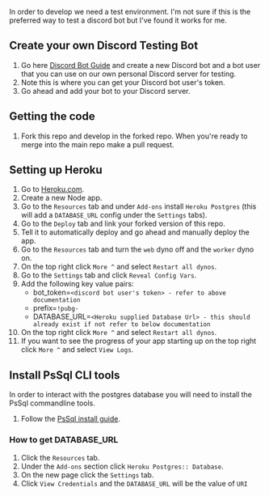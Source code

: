 In order to develop we need a test environment. I'm not sure if this is the preferred way to test a discord bot but I've found it works for me.

## Create your own Discord Testing Bot
1. Go here [Discord Bot Guide](https://github.com/reactiflux/discord-irc/wiki/Creating-a-discord-bot-&-getting-a-token) and create a new Discord bot and a bot user that you can use on our own personal Discord server for testing.
2. Note this is where you can get your Discord bot user's token.
3. Go ahead and add your bot to your Discord server.

## Getting the code
1. Fork this repo and develop in the forked repo. When you're ready to merge into the main repo make a pull request.

## Setting up Heroku
1. Go to [Heroku.com](https://www.heroku.com/).
2. Create a new Node app.
3. Go to the `Resources` tab and under `Add-ons` install `Heroku Postgres` (this will add a `DATABASE_URL` config under the `Settings` tabs).
4. Go to the `Deploy` tab and link your forked version of this repo.
5. Tell it to automatically deploy and go ahead and manually deploy the app.
6. Go to the `Resources` tab and turn the `web` dyno off and the `worker` dyno on.
7. On the top right click `More ^` and select `Restart all dynos`.
8. Go to the `Settings` tab and click `Reveal Config Vars`.
9. Add the following key value pairs:
    * bot_token=`<discord bot user's token> - refer to above documentation`
    * prefix=`!pubg-`
    * DATABASE_URL=`<Heroku supplied Database Url> - this should already exist if not refer to below documentation`
10. On the top right click `More ^` and select `Restart all dynos`.
11. If you want to see the progress of your app starting up on the top right click `More ^` and select `View Logs`.


## Install PsSql CLI tools
In order to interact with the postgres database you will need to install the PsSql commandline tools.
1. Follow the [PsSql install guide](https://devcenter.heroku.com/articles/heroku-postgresql#local-setup).

### How to get DATABASE_URL
1. Click the `Resources` tab.
2. Under the `Add-ons` section click `Heroku Postgres:: Database`.
3. On the new page click the `Settings` tab.
4. Click `View Credentials` and the `DATABASE_URL` will be the value of `URI`
